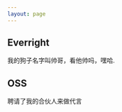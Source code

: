 ```yaml
---
layout: page
---
```

<script setup>
import { ref, onMounted, shallowRef, nextTick, h, resolveComponent } from 'vue'
import pet from '../.vitepress/theme/components/pet.vue'

</script>

<section class="module parallax parallax-1">
  <div class="parallax-container">
    <h1>Everright</h1>
    <p>我的狗子名字叫帅哥，看他帅吗，嘿哈.</p>
  </div>
</section>

<section class="module content">
  <div class="parallax-container">
    <h2>OSS</h2>
    <p>聘请了我的合伙人来做代言</p>
  </div>
</section>

<div class="centered">
  <pet
    :classList="['card', 'border-right-behind', 'border-bottom-behind', 'border-left-behind']"
    href="/formEditor/introduction.html"
    img="/img/dog-cutout.png"
    title="Everright-formEditor"
    description="开源的低代码表单编辑器"
    :rotateX="10"
    :rotateY="0.8"
  />
  <pet
    :classList="['card', 'border-top-behind', 'border-left-behind']"
    href="/filter/introduction.html"
    img="/img/cat0-cutout.png"
    title="Everright-filter"
    description="一个通过用户界面轻松生成任何类型的查询语句的筛选器"
    :rotateX="-11.75"
    :rotateY="8.6"
  />
</div>

<section  class="module content">

</section>
